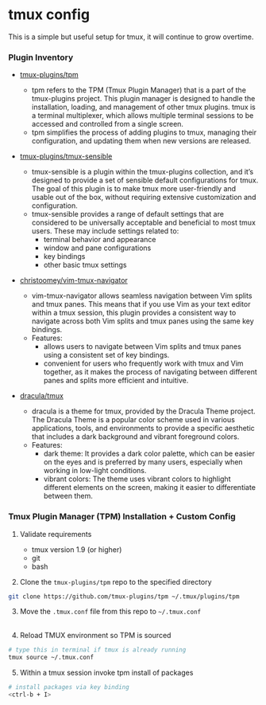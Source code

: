 # tmux config

This is a simple but useful setup for tmux, it will continue to grow overtime.


### Plugin Inventory

- [tmux-plugins/tpm](https://github.com/tmux-plugins/tpm)
  - tpm refers to the TPM (Tmux Plugin Manager) that is a part of the tmux-plugins project. This plugin manager is designed to handle the installation, loading, and management of other tmux plugins. tmux is a terminal multiplexer, which allows multiple terminal sessions to be accessed and controlled from a single screen.
  - tpm simplifies the process of adding plugins to tmux, managing their configuration, and updating them when new versions are released.

- [tmux-plugins/tmux-sensible](https://github.com/tmux-plugins/tmux-sensible)
  - tmux-sensible is a plugin within the tmux-plugins collection, and it’s designed to provide a set of sensible default configurations for tmux. The goal of this plugin is to make tmux more user-friendly and usable out of the box, without requiring extensive customization and configuration.
  - tmux-sensible provides a range of default settings that are considered to be universally acceptable and beneficial to most tmux users. These may include settings related to:
    - terminal behavior and appearance
    - window and pane configurations
    - key bindings
    - other basic tmux settings

- [christoomey/vim-tmux-navigator](https://github.com/christoomey/vim-tmux-navigator)
  - vim-tmux-navigator allows seamless navigation between Vim splits and tmux panes. This means that if you use Vim as your text editor within a tmux session, this plugin provides a consistent way to navigate across both Vim splits and tmux panes using the same key bindings.
  - Features: 
    - allows users to navigate between Vim splits and tmux panes using a consistent set of key bindings.
    - convenient for users who frequently work with tmux and Vim together, as it makes the process of navigating between different panes and splits more efficient and intuitive.

- [dracula/tmux](https://github.com/dracula/tmux)
  - dracula is a theme for tmux, provided by the Dracula Theme project. The Dracula Theme is a popular color scheme used in various applications, tools, and environments to provide a specific aesthetic that includes a dark background and vibrant foreground colors.
  - Features: 
    - dark theme: It provides a dark color palette, which can be easier on the eyes and is preferred by many users, especially when working in low-light conditions.
    - vibrant colors: The theme uses vibrant colors to highlight different elements on the screen, making it easier to differentiate between them.


### Tmux Plugin Manager (TPM) Installation + Custom Config

1) Validate requirements
    - tmux version 1.9 (or higher)
    - git
    - bash

2)  Clone the `tmux-plugins/tpm` repo to the specified directory
```bash
git clone https://github.com/tmux-plugins/tpm ~/.tmux/plugins/tpm
```

3) Move the `.tmux.conf` file from this repo to `~/.tmux.conf`<br><br /> 

4) Reload TMUX environment so TPM is sourced
```bash
# type this in terminal if tmux is already running
tmux source ~/.tmux.conf
```

5)  Within a tmux session invoke tpm install of packages
```bash
# install packages via key binding
<ctrl-b + I>
```
